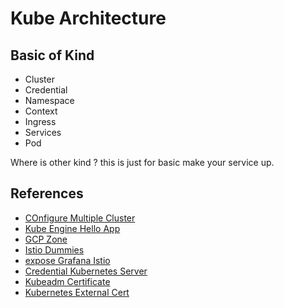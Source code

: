 # Kube Architecture

## Basic of Kind
- Cluster
- Credential
- Namespace
- Context
- Ingress
- Services
- Pod

Where is other kind ? this is just for basic make your service up.


## References

- [COnfigure Multiple Cluster](https://kubernetes.io/docs/tasks/access-application-cluster/configure-access-multiple-clusters/)
- [Kube Engine Hello App](https://cloud.google.com/kubernetes-engine/docs/tutorials/hello-app)
- [GCP Zone](https://cloud.google.com/compute/docs/regions-zones#available)
- [Istio Dummies](https://istio.io/docs/setup/getting-started/#download)
- [expose Grafana Istio](https://istio.io/docs/tasks/observability/metrics/using-istio-dashboard/)
- [Credential Kubernetes Server](https://kubernetes.io/docs/concepts/cluster-administration/certificates/)
- [Kubeadm Certificate](https://kubernetes.io/docs/tasks/administer-cluster/kubeadm/kubeadm-certs/)
- [Kubernetes External Cert](https://medium.com/better-programming/k8s-tips-give-access-to-your-clusterwith-a-client-certificate-dfb3b71a76fe)